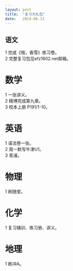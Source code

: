 ```yaml
---
layout: post
title:  "复习大礼包"
date:   2014-06-13
---
```

 
    
语文
----
1 完成《哦，香雪》练习卷。   
2 完整复习包见efz1602.net邮箱。  

数学
====
1 一张讲义。   
2 精博完成第九章。  
3 校本上册 P191/1-10。  

英语
====
1 语法卷一张。  
2 周一默写牛津U1。  
3 青浦。  

物理
====
1 刷随堂。  

化学
====
1 复习辅训、练习册、讲义。  

地理
====
1 刷冲A。  